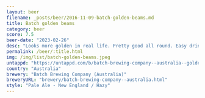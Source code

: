 ```yaml
---
layout: beer
filename: _posts/beer/2016-11-09-batch-golden-beams.md
title: Batch golden beams
category: beer
score: 7.5
beer-date: "2023-02-26"
desc: "Looks more golden in real life. Pretty good all round. Easy drinking with a good floral smell and flavour"
permalink: /beer/:title.html
img: /img/list/batch-golden-beams.jpeg
untappd: "https://untappd.com/b/batch-brewing-company--australia--golden-beams-hazy-pale-ale/5090021"
country: "Australia"
brewery: "Batch Brewing Company (Australia)"
breweryURL: "brewery/batch-brewing-company--australia.html"
style: "Pale Ale - New England / Hazy"
---
```

